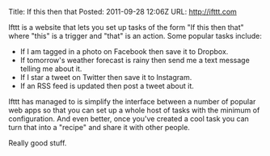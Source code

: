 Title: If this then that
Posted: 2011-09-28 12:06Z
URL: http://ifttt.com

Ifttt is a website that lets you set up tasks of the form "If this then that" where "this" is a trigger and "that" is an action. Some popular tasks include:

* If I am tagged in a photo on Facebook then save it to Dropbox.
* If tomorrow's weather forecast is rainy then send me a text message telling me about it.
* If I star a tweet on Twitter then save it to Instagram.
* If an RSS feed is updated then post a tweet about it.

Ifttt has managed to is simplify the interface between a number of popular web apps so that you can set up a whole host of tasks with the minimum of configuration. And even better, once you've created a cool task you can turn that into a "recipe" and share it with other people.

Really good stuff.